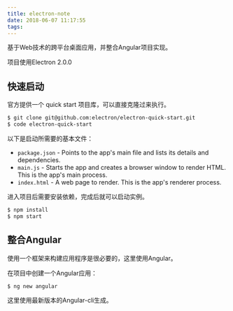 ```yaml
---
title: electron-note
date: 2018-06-07 11:17:55
tags:
---
```


基于Web技术的跨平台桌面应用，并整合Angular项目实现。

<!-- more -->

项目使用Electron 2.0.0


## 快速启动 ##

官方提供一个 quick start 项目库，可以直接克隆过来执行。

```bash
$ git clone git@github.com:electron/electron-quick-start.git
$ code electron-quick-start
```

以下是启动所需要的基本文件：
+ `package.json` - Points to the app's main file and lists its details and dependencies.
+ `main.js` - Starts the app and creates a browser window to render HTML. This is the app's main process.
+ `index.html` - A web page to render. This is the app's renderer process.

进入项目后需要安装依赖，完成后就可以启动实例。

```bash
$ npm install
$ npm start
```

## 整合Angular ##

使用一个框架来构建应用程序是很必要的，这里使用Angular。

在项目中创建一个Angular应用：

```bash
$ ng new angular
```

这里使用最新版本的Angular-cli生成。
